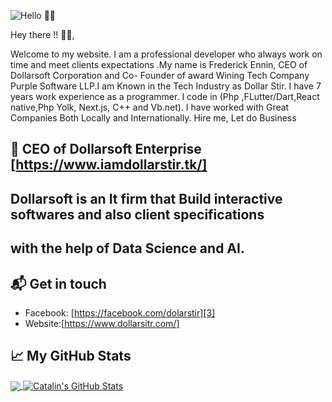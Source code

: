 ![Hello 👋🏻](https://dollarstir.com/images/main.jpg?_nc_cat=111&_nc_sid=6e5ad9&_nc_eui2=AeE_CrW9KRX8cnTbzjLml9cZxQuFAC6_AHTFC4UALr8AdCKtDrQx8zqwbi1Y6V1hE9aHm5Y6Hl0A2rHZIkO-vg51&_nc_ohc=l9cOEur5u5kAX8aAi3j&_nc_ht=scontent.facc1-1.fna&oh=e8ebd78732b7c269f8099b836602c5f4&oe=5F6CDF70)

Hey there !! 👋🏻,

Welcome to my website. I am a professional developer who always work on time and meet clients expectations .My name is Frederick Ennin, CEO of Dollarsoft Corporation and Co- Founder of award Wining Tech Company Purple Software LLP.I am Known in the Tech Industry as Dollar Stir. I have 7 years work experience as a programmer. I code in (Php ,FLutter/Dart,React native,Php Yolk, Next.js, C++ and Vb.net). I have worked with Great Companies Both Locally and Internationally. Hire me, Let do Business




## 📕 CEO of Dollarsoft Enterprise [https://www.iamdollarstir.tk/] 
## Dollarsoft is an It firm that Build interactive softwares and also client specifications
## with the help of Data Science and AI.




## 📬 Get in touch

- Facebook: [https://facebook.com/dolarstir][3]
- Website:[https://www.dollarsitr.com/]






## &#x1f4c8; My GitHub Stats

<a href="https://github.com/dollarstir/">
  <img align="center" src="https://github-readme-stats.vercel.app/api/top-langs/?username=dollarstir&hide=java,html&title_color=ffffff&text_color=c9cacc&icon_color=2bbc8a&bg_color=1d1f21" />
</a>

<a href="https://github.com/dollarstir/">
  <img align="center" src="https://github-readme-stats.vercel.app/api?username=dollarstir&show_icons=true&line_height=27&count_private=true&title_color=ffffff&text_color=c9cacc&icon_color=2bbc8a&bg_color=1d1f21" alt="Catalin's GitHub Stats" />
</a>




